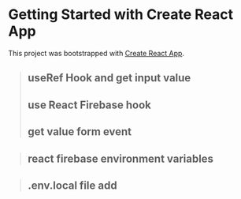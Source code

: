 # Getting Started with Create React App

This project was bootstrapped with [Create React App](https://github.com/facebook/create-react-app).

> ## useRef Hook and get input value
>
> ## use React Firebase hook
>
> ## get value form event

> ## react firebase environment variables

> ## .env.local file add
